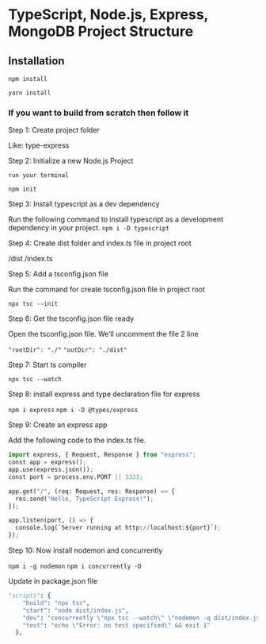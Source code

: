 # TypeScript, Node.js, Express, MongoDB Project Structure

## Installation

`npm install`

`yarn install`

### If you want to build from scratch then follow it

Step 1: Create project folder

Like: type-express

Step 2: Initialize a new Node.js Project

    run your terminal

`npm init`

Step 3: Install typescript as a dev dependency

Run the following command to install typescript as a development dependency in your project.
`npm i -D typescript`

Step 4: Create dist folder and index.ts file in project root

/dist
/index.ts

Step 5: Add a tsconfig.json file

Run the command for create tsconfig.json file in project root

`npx tsc --init`

Step 6: Get the tsconfig.json file ready

Open the tsconfig.json file. We’ll uncomment the file 2 line

`"rootDir": "./"`
`"outDir": "./dist"`

Step 7: Start ts compiler

`npx tsc --watch`

Step 8: install express and type declaration file for express

`npm i express`
`npm i -D @types/express`

Step 9: Create an express app

Add the following code to the index.ts file.

```python
import express, { Request, Response } from "express";
const app = express();
app.use(express.json());
const port = process.env.PORT || 3333;

app.get("/", (req: Request, res: Response) => {
  res.send("Hello, TypeScript Express!");
});

app.listen(port, () => {
  console.log(`Server running at http://localhost:${port}`);
});
```

Step 10: Now install nodemon and concurrently

`npm i -g nodemon`
`npm i concurrently -D`

Update in package.json file

```python
"scripts": {
    "build": "npx tsc",
    "start": "node dist/index.js",
    "dev": "concurrently \"npx tsc --watch\" \"nodemon -q dist/index.js\"",
    "test": "echo \"Error: no test specified\" && exit 1"
  },
```
